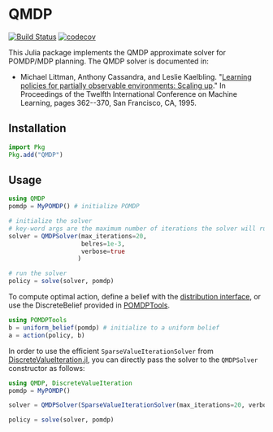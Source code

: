 # QMDP

[![Build Status](https://github.com/JuliaPOMDP/QMDP.jl/actions/workflows/CI.yml/badge.svg)](https://github.com/JuliaPOMDP/QMDP.jl/actions/workflows/CI.yml/)
[![codecov](https://codecov.io/gh/JuliaPOMDP/QMDP.jl/branch/master/graph/badge.svg?token=eh6GUxQiQg)](https://codecov.io/gh/JuliaPOMDP/QMDP.jl)

This Julia package implements the QMDP approximate solver for POMDP/MDP planning. The QMDP solver is documented in: 

* Michael Littman, Anthony Cassandra, and Leslie Kaelbling. "[Learning policies for partially observable environments: Scaling up](http://citeseerx.ist.psu.edu/viewdoc/summary?doi=10.1.1.52.6374)." In Proceedings of the Twelfth International Conference on Machine Learning, pages 362--370, San Francisco, CA, 1995. 

## Installation

```julia
import Pkg
Pkg.add("QMDP")
```

## Usage

```julia
using QMDP
pomdp = MyPOMDP() # initialize POMDP

# initialize the solver
# key-word args are the maximum number of iterations the solver will run for, and the Bellman tolerance
solver = QMDPSolver(max_iterations=20,
                    belres=1e-3,
                    verbose=true
                   ) 

# run the solver
policy = solve(solver, pomdp)
```

To compute optimal action, define a belief with the [distribution interface](http://juliapomdp.github.io/POMDPs.jl/latest/interfaces.html#Distributions-1), or use the DiscreteBelief provided in [POMDPTools](http://juliapomdp.github.io/POMDPs.jl/latest/POMDPTools/beliefs/#Implemented-Belief-Updaters).

```julia
using POMDPTools
b = uniform_belief(pomdp) # initialize to a uniform belief
a = action(policy, b)
```

In order to use the efficient `SparseValueIterationSolver` from [DiscreteValueIteration.jl](https://github.com/JuliaPOMDP/DiscreteValueIteration.jl), you can directly pass the solver to the `QMDPSolver` constructor as follows:

```julia
using QMDP, DiscreteValueIteration
pomdp = MyPOMDP()

solver = QMDPSolver(SparseValueIterationSolver(max_iterations=20, verbose=true))

policy = solve(solver, pomdp)
```
